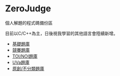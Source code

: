 ZeroJudge
===============
個人解題的程式碼備份區

目前以C/C++為主，日後視我學習的其他語言會陸續新增。

* [基礎題庫](基礎題庫)
* [競賽題庫](競賽題庫)
* [TOI/NOI題庫](TOI:NOI題庫)
* [UVa題庫](UVa題庫)
* [原創/不分類題庫](原創:不分類題庫)
